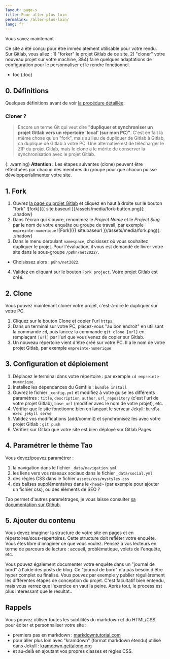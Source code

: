 ```yaml
---
layout: page-s
title: Pour aller plus loin
permalink: /aller-plus-loin/
lang: fr
---
```


Vous savez maintenant

Ce site a été conçu pour être immédiatement utilisable pour votre rendu. Sur Gitlab, vous allez : 1) "forker" le projet Gitlab de ce site, 2) "cloner" votre nouveau projet sur votre machine, 3&4) faire quelques adaptations de configuration pour le personnaliser et le rendre fonctionnel.

- toc
{:toc}

## 0. Définitions

Quelques définitions avant de voir [la procédure détaillée](#1-fork):


### Cloner ?
> Encore un terme Git qui veut dire **"dupliquer et synchroniser un projet Gitlab vers un répertoire 'local' (sur mon PC)"**. C'est en fait la même chose qu'un "fork", mais au lieu de dupliquer de Gitlab à Gitlab, ca duplique de Gitlab à votre PC. Une alternative est de télécharger le ZIP du projet Gitlab, mais le clone a le mérite de conserver la synchronisation avec le projet Gitlab.

{: .warning}
**Attention :** Les étapes suivantes (clone) peuvent être effectuées par chacun des membres du groupe pour que chacun puisse développer/alimenter votre site.

## 1. Fork
1. Ouvrez [la page du projet Gitlab](https://gitlab.com/p8hn/net2022/site-projet-tobeforked) et cliquez en haut à droite sur le bouton "fork" ![fork]({{ site.baseurl }}/assets/media/fork-button.png){: .shadow}
2. Dans l'écran qui s'ouvre, renommez le _Project Name_ et le _Project Slug_ par le nom de votre enquête ou groupe de travail, par exemple `empreinte-numerique`
  ![Fork]({{ site.baseurl }}/assets/media/fork.png){: .shadow}
3. Dans le menu déroulant `namespace`, choisissez où vous souhaitez dupliquer le projet. Pour l'évaluation, il vous est demandé de livrer votre site dans le sous-groupe `/p8hn/net2022/`.
  - Choisissez alors : `p8hn/net2022`.
4. Validez en cliquant sur le bouton `Fork project`. Votre projet Gitlab est créé.

## 2. Clone
Vous pouvez maintenant cloner votre projet, c'est-à-dire le dupliquer sur votre PC.

1. Cliquez sur le bouton Clone et copier l'url `https`.
1. Dans un terminal sur votre PC, placez-vous "au bon endroit" en utilisant la commande `cd`, puis lancez la commande `git clone [url]` en remplaçant `[url]` par l'url que vous venez de copier sur Gitlab.
1. Un nouveau répertoire vient d'être créé sur votre PC. Il a le nom de votre projet Gitlab, par exemple `empreinte-numerique`

## 3. Configuration et déploiement
1. Déplacez le terminal dans votre répertoire : par exemple `cd empreinte-numerique`.
2. Installez les dépendances du Gemfile : `bundle install`
2. Ouvrez le fichier `_config.yml` et modifiez à votre guise les différents paramètres : `title`, `description`, `author`, `url_repository` (c'est l'url de votre projet Gitlab), `base_url` (modifier avec le nom de votre projet), etc.
3. Vérifier que le site fonctionne bien en lançant le serveur Jekyll: `bundle exec jekyll serve`
4. Validez vos modifications (add/commit) et synchronisez les avec votre projet Gitlab : `git push`
5. Vérifiez sur Gitlab que votre site est bien déployé sur Gitlab Pages.

## 4. Paramétrer le thème Tao

Vous devez/pouvez paramétrer :

1. la navigation dans le fichier `_data/navigation.yml`
2. les liens vers vos réseaux sociaux dans le fichier `_data/social.yml`
4. des règles CSS dans le fichier `assets/css/mystyles.css`
3. des balises supplémentaires dans le `<head>` (par exemple pour ajouter un fichier css), ou des éléments de SEO ?

Tao permet d'autres paramétrages, je vous laisse consulter [sa documentation sur Github](https://github.com/vfvong/jekyll-theme-tao#usage).

## 5. Ajouter du contenu

Vous devez imaginer la structure de votre site en pages et en répertoires/sous-répertoires. Cette structure doit refléter votre enquête. Vous êtes libre d'imaginer ce que vous voulez. Pensez à vos lecteurs en terme de parcours de lecture : accueil, problématique, volets de l'enquête, etc.

Vous pouvez également documenter votre enquête dans un "journal de bord" à l'aide des posts de blog. Ce "journal de bord" n'a pas besoin d'être hyper complet ou finalisé. Vous pouvez par exemple y publier régulièrement les différentes étapes de conception du projet. C'est facultatif bien entendu, mais vous verrez que l'exercice en vaut la peine. Après tout, le process est plus intéressant que le résultat..

## Rappels

Vous pouvez utiliser toutes les subtilités du markdown et du HTML/CSS pour éditer et personnaliser votre site :

- premiers pas en markdown : [markdowntutorial.com](https://www.markdowntutorial.com/fr/)
- pour aller plus loin avec "kramdown" (format markdown étendu) utilisé dans Jekyll : [kramdown.gettalong.org](https://kramdown.gettalong.org/quickref.html)
- et au-delà en ajoutant vos propres classes et règles CSS.
